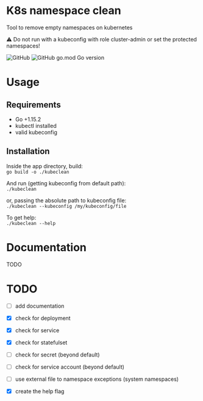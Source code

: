 # K8s namespace clean
Tool to remove empty namespaces on kubernetes

:warning: Do not run with a kubeconfig with role cluster-admin or set the protected namespaces!

![GitHub](https://img.shields.io/github/license/edsoncelio/kubeclean)
![GitHub go.mod Go version](https://img.shields.io/github/go-mod/go-version/edsoncelio/kubeclean)

# Usage

## Requirements
* Go +1.15.2
* kubectl installed
* valid kubeconfig

## Installation
Inside the app directory, build:  
`go build -o ./kubeclean`

And run (getting kubeconfig from default path):   
`./kubeclean`

or, passing the absolute path to kubeconfig file:   
`./kubeclean --kubeconfig /my/kubeconfig/file`

To get help:   
`./kubeclean --help`


# Documentation
TODO

# TODO
 -  [ ] add documentation
 - [x] check for deployment
 - [x] check for service
 - [x] check for statefulset
 - [ ] check for secret (beyond default)
 - [ ] check for service account (beyond default)
 - [ ] use external file to namespace exceptions (system namespaces)
 - [x] create the help flag
 

